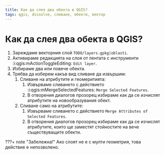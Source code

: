 ```yaml
---
title: Как да слея два обекта в QGIS?
tags: qgis, dissolve, сливане, обекти, вектор
---
```


# Как да слея два обекта в QGIS?

1. Зареждаме векторния слой `TODO/layers.gpkg|oblasti`.
1. Активираме редакцията на слоя от лентата с инструменти :i:qgis:mActionToggleEditing: `Edit layer`.
1. Избираме два или повече обекта.
1. Трябва да изберем какъв вид сливане да извършим:
    1. Сливане на атрибутите и геомеритията:
        1. Извърваме сливането с действието :i:qgis:mMergeSelectedFeatures: `Merge Selected Features`.
        1. В отворения диалогов прозорец избираме как да се изчислят атрибутите на новообразувания обект.
    1. Сливане само на атрибутите:
        1. Извърваме сливането с действието `Merge Attributes of Selected Features`.
        1. В отворения диалогов прозорец избираме как да се изчислят атрибутите, които ще заместят стойностите на вече съществуващите обекти.

???+ note "Забележка!"
    Ако слоят не е с мулти геометрия, това действие е непозволено.
